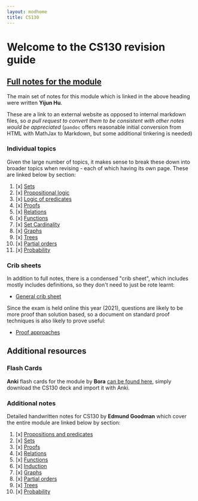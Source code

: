 ```yaml
---
layout: modhome
title: CS130
---
```


# Welcome to the CS130 revision guide

## [Full notes for the module](https://adrakaris.github.io/blog-cs/cs130/index.html)

The main set of notes for this module which is linked in the above heading were written **Yijun Hu**.

These are a link to an external website as opposed to internal markdown files, so *a pull request to convert them to be consistent with other notes would be appreciated* (`pandoc` offers reasonable initial conversion from HTML with MathJax to Markdown, but some additional tinkering is needed)

### Individual topics

Given the large number of topics, it makes sense to break these down into broader topics when revising - each of which having its own page. These are linked below by section:

1. [x] [Sets](https://adrakaris.github.io/blog-cs/cs130/index.html#sets)
2. [x] [Propositional logic](https://adrakaris.github.io/blog-cs/cs130/index.html#proplogic)
3. [x] [Logic of predicates](https://adrakaris.github.io/blog-cs/cs130/index.html#predicates)
4. [x] [Proofs](https://adrakaris.github.io/blog-cs/cs130/index.html#proofs)
5. [x] [Relations](https://adrakaris.github.io/blog-cs/cs130/index.html#relations)
6. [x] [Functions](https://adrakaris.github.io/blog-cs/cs130/index.html#functions)
7. [x] [Set Cardinality](https://adrakaris.github.io/blog-cs/cs130/index.html#cardinality)
8. [x] [Graphs](https://adrakaris.github.io/blog-cs/cs130/index.html#graphs)
9. [x] [Trees](https://adrakaris.github.io/blog-cs/cs130/index.html#trees)
10. [x] [Partial orders](https://adrakaris.github.io/blog-cs/cs130/index.html#partorder)
11. [x] [Probability](https://adrakaris.github.io/blog-cs/cs130/index.html#prob)

### Crib sheets

In addition to full notes, there is a condensed "crib sheet", which includes mostly includes definitions, so they don't need to just be rote learnt:

- [General crib sheet](./cribSheet.html)


Since the exam is held online this year (2021), questions are likely to be more proof than solution based, so a document on standard proof techniques is also likely to prove useful:

- [Proof approaches](./proofApproaches.html)



## Additional resources

### Flash Cards

**Anki** flash cards for the module by **Bora** [can be found here](https://github.com/bora-7/Anki-Flashcards-Year-1), simply download the CS130 deck and import it with Anki.

### Additional notes

Detailed handwritten notes for CS130 by **Edmund Goodman** which cover the entire module are linked below by section:

1. [x] [Propositions and predicates](./handwritten/propositionsAndPredicates.pdf)
2. [x] [Sets](./handwritten/sets.pdf)
3. [x] [Proofs](./handwritten/proofs)
4. [x] [Relations](./handwritten/relations.pdf)
5. [x] [Functions](./handwritten/functions.pdf)
6. [x] [Induction](./handwritten/induction.pdf)
7. [x] [Graphs](./handwritten/graphs.pdf)
8. [x] [Partial orders](./handwritten/partialOrders.pdf)
9. [x] [Trees](./handwritten/trees.pdf)
10. [x] [Probability](./handwritten/probability.pdf)

